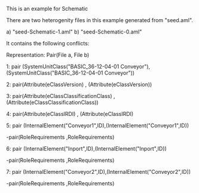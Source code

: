 This is an example for Schematic 

There are two heterogenity files in this example generated from "seed.aml".

a) "seed-Schematic-1.aml"
b) "seed-Schematic-0.aml"

It contains the following conflicts:

Representation: Pair(File a, File b)


1: pair (SystemUnitClass("BASIC_36-12-04-01 Conveyor"),(SystemUnitClass("BASIC_36-12-04-01 Conveyor"))

2: pair(Attribute(eClassVersion) , (Attribute(eClassVersion))

3: pair(Attribute(eClassClassificationClass) , (Attribute(eClassClassificationClass))

4: pair(Attribute(eClassIRDI) , (Attribute(eClassIRDI)


5: pair (InternalElement("Conveyor1",ID),(InternalElement("Conveyor1",ID))

  -pair(RoleRequirements ,RoleRequirements)

6: pair (InternalElement("Inport",ID),(InternalElement("Inport",ID))

  -pair(RoleRequirements ,RoleRequirements)


7: pair (InternalElement("Conveyor2",ID),(InternalElement("Conveyor2",ID))
  
  -pair(RoleRequirements ,RoleRequirements)

